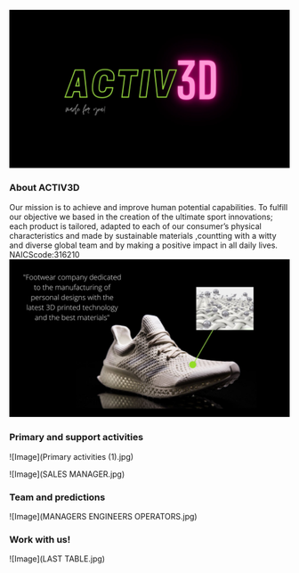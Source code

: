 ![Image](ACTIV3Dlogo.jpg)

### About ACTIV3D
Our mission is to achieve and improve human potential capabilities. To fulfill our objective we based in the creation of the ultimate sport innovations; each product is tailored, adapted to each of our consumer’s physical characteristics and made by sustainable materials ,countting with a witty and diverse global team and by making a positive impact in all daily lives.
NAICScode:316210
![Image](Zapatilla.jpg)

### Primary and support activities
![Image](Primary activities (1).jpg)

![Image](SALES MANAGER.jpg)

### Team and predictions
![Image](MANAGERS ENGINEERS OPERATORS.jpg)
### Work with us!
![Image](LAST TABLE.jpg)




